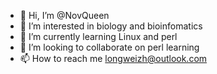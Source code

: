 - 👋 Hi, I’m @NovQueen
- 👀 I’m interested in biology and bioinfomatics
- 🌱 I’m currently learning Linux and perl
- 💞️ I’m looking to collaborate on perl learning
- 📫 How to reach me longweizh@outlook.com

<!---
NovQueen/NovQueen is a ✨ special ✨ repository because its `README.md` (this file) appears on your GitHub profile.
You can click the Preview link to take a look at your changes.
--->
